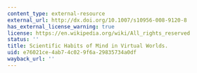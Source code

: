 ```yaml
---
content_type: external-resource
external_url: http://dx.doi.org/10.1007/s10956-008-9120-8
has_external_license_warning: true
license: https://en.wikipedia.org/wiki/All_rights_reserved
status: ''
title: Scientific Habits of Mind in Virtual Worlds.
uid: e76021ce-4ab7-4c02-9f6a-29835734a0df
wayback_url: ''
---
```

